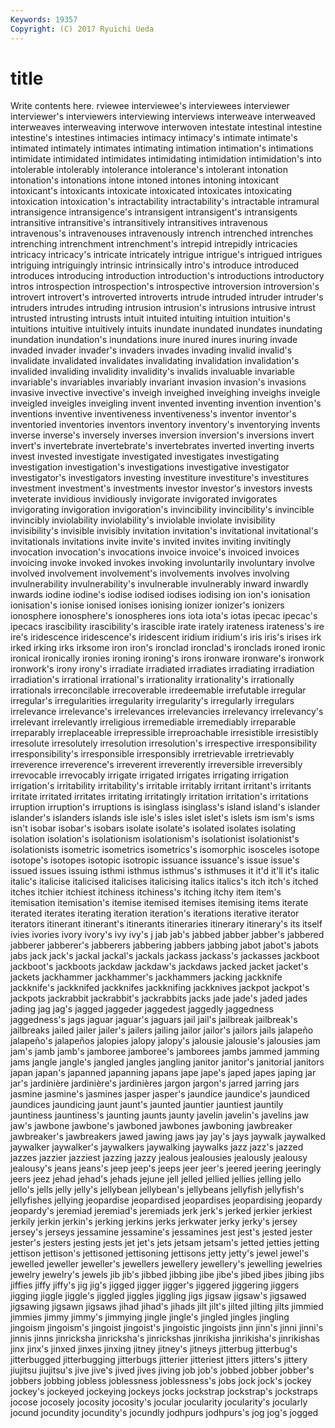 ```yaml
---
Keywords: 19357 
Copyright: (C) 2017 Ryuichi Ueda
---
```


# title

Write contents here.
rviewee interviewee's interviewees interviewer interviewer's
interviewers interviewing interviews interweave interweaved interweaves interweaving interwove interwoven intestate
intestinal intestine intestine's intestines intimacies intimacy intimacy's intimate intimate's intimated
intimately intimates intimating intimation intimation's intimations intimidate intimidated intimidates intimidating
intimidation intimidation's into intolerable intolerably intolerance intolerance's intolerant intonation intonation's
intonations intone intoned intones intoning intoxicant intoxicant's intoxicants intoxicate intoxicated
intoxicates intoxicating intoxication intoxication's intractability intractability's intractable intramural intransigence intransigence's
intransigent intransigent's intransigents intransitive intransitive's intransitively intransitives intravenous intravenous's intravenouses
intravenously intrench intrenched intrenches intrenching intrenchment intrenchment's intrepid intrepidly intricacies
intricacy intricacy's intricate intricately intrigue intrigue's intrigued intrigues intriguing intriguingly
intrinsic intrinsically intro's introduce introduced introduces introducing introduction introduction's introductions
introductory intros introspection introspection's introspective introversion introversion's introvert introvert's introverted
introverts intrude intruded intruder intruder's intruders intrudes intruding intrusion intrusion's
intrusions intrusive intrust intrusted intrusting intrusts intuit intuited intuiting intuition
intuition's intuitions intuitive intuitively intuits inundate inundated inundates inundating inundation
inundation's inundations inure inured inures inuring invade invaded invader invader's
invaders invades invading invalid invalid's invalidate invalidated invalidates invalidating invalidation
invalidation's invalided invaliding invalidity invalidity's invalids invaluable invariable invariable's invariables
invariably invariant invasion invasion's invasions invasive invective invective's inveigh inveighed
inveighing inveighs inveigle inveigled inveigles inveigling invent invented inventing invention
invention's inventions inventive inventiveness inventiveness's inventor inventor's inventoried inventories inventors
inventory inventory's inventorying invents inverse inverse's inversely inverses inversion inversion's
inversions invert invert's invertebrate invertebrate's invertebrates inverted inverting inverts invest
invested investigate investigated investigates investigating investigation investigation's investigations investigative investigator
investigator's investigators investing investiture investiture's investitures investment investment's investments investor
investor's investors invests inveterate invidious invidiously invigorate invigorated invigorates invigorating
invigoration invigoration's invincibility invincibility's invincible invincibly inviolability inviolability's inviolable inviolate
invisibility invisibility's invisible invisibly invitation invitation's invitational invitational's invitationals invitations
invite invite's invited invites inviting invitingly invocation invocation's invocations invoice
invoice's invoiced invoices invoicing invoke invoked invokes invoking involuntarily involuntary
involve involved involvement involvement's involvements involves involving invulnerability invulnerability's invulnerable
invulnerably inward inwardly inwards iodine iodine's iodise iodised iodises iodising
ion ion's ionisation ionisation's ionise ionised ionises ionising ionizer ionizer's
ionizers ionosphere ionosphere's ionospheres ions iota iota's iotas ipecac ipecac's
ipecacs irascibility irascibility's irascible irate irately irateness irateness's ire ire's
iridescence iridescence's iridescent iridium iridium's iris iris's irises irk irked
irking irks irksome iron iron's ironclad ironclad's ironclads ironed ironic
ironical ironically ironies ironing ironing's irons ironware ironware's ironwork ironwork's
irony irony's irradiate irradiated irradiates irradiating irradiation irradiation's irrational irrational's
irrationality irrationality's irrationally irrationals irreconcilable irrecoverable irredeemable irrefutable irregular irregular's
irregularities irregularity irregularity's irregularly irregulars irrelevance irrelevance's irrelevances irrelevancies irrelevancy
irrelevancy's irrelevant irrelevantly irreligious irremediable irremediably irreparable irreparably irreplaceable irrepressible
irreproachable irresistible irresistibly irresolute irresolutely irresolution irresolution's irrespective irresponsibility irresponsibility's
irresponsible irresponsibly irretrievable irretrievably irreverence irreverence's irreverent irreverently irreversible irreversibly
irrevocable irrevocably irrigate irrigated irrigates irrigating irrigation irrigation's irritability irritability's
irritable irritably irritant irritant's irritants irritate irritated irritates irritating irritatingly
irritation irritation's irritations irruption irruption's irruptions is isinglass isinglass's island
island's islander islander's islanders islands isle isle's isles islet islet's
islets ism ism's isms isn't isobar isobar's isobars isolate isolate's
isolated isolates isolating isolation isolation's isolationism isolationism's isolationist isolationist's isolationists
isometric isometrics isometrics's isomorphic isosceles isotope isotope's isotopes isotopic isotropic
issuance issuance's issue issue's issued issues issuing isthmi isthmus isthmus's
isthmuses it it'd it'll it's italic italic's italicise italicised italicises
italicising italics italics's itch itch's itched itches itchier itchiest itchiness
itchiness's itching itchy item item's itemisation itemisation's itemise itemised itemises
itemising items iterate iterated iterates iterating iteration iteration's iterations iterative
iterator iterators itinerant itinerant's itinerants itineraries itinerary itinerary's its itself
ivies ivories ivory ivory's ivy ivy's j jab jab's jabbed
jabber jabber's jabbered jabberer jabberer's jabberers jabbering jabbers jabbing jabot
jabot's jabots jabs jack jack's jackal jackal's jackals jackass jackass's
jackasses jackboot jackboot's jackboots jackdaw jackdaw's jackdaws jacked jacket jacket's
jackets jackhammer jackhammer's jackhammers jacking jackknife jackknife's jackknifed jackknifes jackknifing
jackknives jackpot jackpot's jackpots jackrabbit jackrabbit's jackrabbits jacks jade jade's
jaded jades jading jag jag's jagged jaggeder jaggedest jaggedly jaggedness
jaggedness's jags jaguar jaguar's jaguars jail jail's jailbreak jailbreak's jailbreaks
jailed jailer jailer's jailers jailing jailor jailor's jailors jails jalapeño
jalapeño's jalapeños jalopies jalopy jalopy's jalousie jalousie's jalousies jam jam's
jamb jamb's jamboree jamboree's jamborees jambs jammed jamming jams jangle
jangle's jangled jangles jangling janitor janitor's janitorial janitors japan japan's
japanned japanning japans jape jape's japed japes japing jar jar's
jardinière jardinière's jardinières jargon jargon's jarred jarring jars jasmine jasmine's
jasmines jasper jasper's jaundice jaundice's jaundiced jaundices jaundicing jaunt jaunt's
jaunted jauntier jauntiest jauntily jauntiness jauntiness's jaunting jaunts jaunty javelin
javelin's javelins jaw jaw's jawbone jawbone's jawboned jawbones jawboning jawbreaker
jawbreaker's jawbreakers jawed jawing jaws jay jay's jays jaywalk jaywalked
jaywalker jaywalker's jaywalkers jaywalking jaywalks jazz jazz's jazzed jazzes jazzier
jazziest jazzing jazzy jealous jealousies jealously jealousy jealousy's jeans jeans's
jeep jeep's jeeps jeer jeer's jeered jeering jeeringly jeers jeez
jehad jehad's jehads jejune jell jelled jellied jellies jelling jello
jello's jells jelly jelly's jellybean jellybean's jellybeans jellyfish jellyfish's jellyfishes
jellying jeopardise jeopardised jeopardises jeopardising jeopardy jeopardy's jeremiad jeremiad's jeremiads
jerk jerk's jerked jerkier jerkiest jerkily jerkin jerkin's jerking jerkins
jerks jerkwater jerky jerky's jersey jersey's jerseys jessamine jessamine's jessamines
jest jest's jested jester jester's jesters jesting jests jet jet's
jets jetsam jetsam's jetted jetties jetting jettison jettison's jettisoned jettisoning
jettisons jetty jetty's jewel jewel's jewelled jeweller jeweller's jewellers jewellery
jewellery's jewelling jewelries jewelry jewelry's jewels jib jib's jibbed jibbing
jibe jibe's jibed jibes jibing jibs jiffies jiffy jiffy's jig
jig's jigged jigger jigger's jiggered jiggering jiggers jigging jiggle jiggle's
jiggled jiggles jiggling jigs jigsaw jigsaw's jigsawed jigsawing jigsawn jigsaws
jihad jihad's jihads jilt jilt's jilted jilting jilts jimmied jimmies
jimmy jimmy's jimmying jingle jingle's jingled jingles jingling jingoism jingoism's
jingoist jingoist's jingoistic jingoists jinn jinn's jinni jinni's jinnis jinns
jinricksha jinricksha's jinrickshas jinrikisha jinrikisha's jinrikishas jinx jinx's jinxed jinxes
jinxing jitney jitney's jitneys jitterbug jitterbug's jitterbugged jitterbugging jitterbugs jitterier
jitteriest jitters jitters's jittery jiujitsu jiujitsu's jive jive's jived jives
jiving job job's jobbed jobber jobber's jobbers jobbing jobless joblessness
joblessness's jobs jock jock's jockey jockey's jockeyed jockeying jockeys jocks
jockstrap jockstrap's jockstraps jocose jocosely jocosity jocosity's jocular jocularity jocularity's
jocularly jocund jocundity jocundity's jocundly jodhpurs jodhpurs's jog jog's jogged

